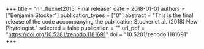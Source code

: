 +++
title = "nn_fluxnet2015: Final release"
date = 2018-01-01
authors = ["Benjamin Stocker"]
publication_types = ["0"]
abstract = "This is the final release of the code accompanying the publication Stocker et al. (2018) New Phytologist."
selected = false
publication = ""
url_pdf = "https://doi.org/10.5281/zenodo.1181691"
doi = "10.5281/zenodo.1181691"
+++

